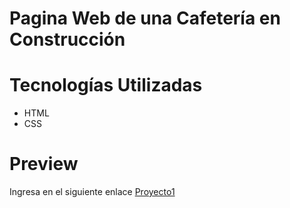 # Pagina Web de una Cafetería en Construcción

# Tecnologías Utilizadas
* HTML
* CSS

# Preview
Ingresa en el siguiente enlace [Proyecto1](https://david-villegas.github.io/Proyecto1-WebCoffee/)
